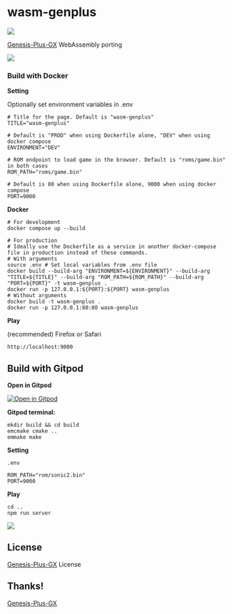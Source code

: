 # wasm-genplus

![](https://github.com/h1romas4/wasm-genplus/workflows/Emscripten%20CI/badge.svg)

[Genesis-Plus-GX](https://github.com/ekeeke/Genesis-Plus-GX) WebAssembly porting

![](https://github.com/h1romas4/wasm-genplus/blob/master/assets/ipad-wasm.jpg)

### Build with Docker

**Setting**

Optionally set environment variables in .env

```
# Title for the page. Default is "wasm-genplus"
TITLE="wasm-genplus"

# Default is "PROD" when using Dockerfile alone, "DEV" when using docker compose
ENVIRONMENT="DEV"

# ROM endpoint to load game in the browser. Default is "roms/game.bin" in both cases
ROM_PATH="roms/game.bin"

# Default is 80 when using Dockerfile alone, 9000 when using docker compose
PORT=9000
```

**Docker**

```
# For development
docker compose up --build

# For production
# Ideally use the Dockerfile as a service in another docker-compose file in production instead of these commands.
# With arguments
source .env # Set local variables from .env file
docker build --build-arg "ENVIRONMENT=${ENVIRONMENT}" --build-arg "TITLE=${TITLE}" --build-arg "ROM_PATH=${ROM_PATH}" --build-arg "PORT=${PORT}" -t wasm-genplus .
docker run -p 127.0.0.1:${PORT}:${PORT} wasm-genplus
# Without arguments
docker build -t wasm-genplus .
docker run -p 127.0.0.1:80:80 wasm-genplus
```

**Play**

(recommended) Firefox or Safari

```
http://localhost:9000
```

## Build with Gitpod

**Open in Gitpod**

[![Open in Gitpod](https://gitpod.io/button/open-in-gitpod.svg)](https://gitpod.io/#https://github.com/h1romas4/wasm-genplus)

**Gitpod terminal:**

```
mkdir build && cd build
emcmake cmake ..
emmake make
```

**Setting**

`.env`

```
ROM_PATH="rom/sonic2.bin"
PORT=9000
```

**Play**

```
cd ..
npm run server
```

![](https://github.com/h1romas4/wasm-genplus/blob/master/assets/gitpod-01.jpg)

## License

[Genesis-Plus-GX](https://github.com/ekeeke/Genesis-Plus-GX/blob/master/LICENSE.txt) License

## Thanks!

[Genesis-Plus-GX](https://github.com/ekeeke/Genesis-Plus-GX)
